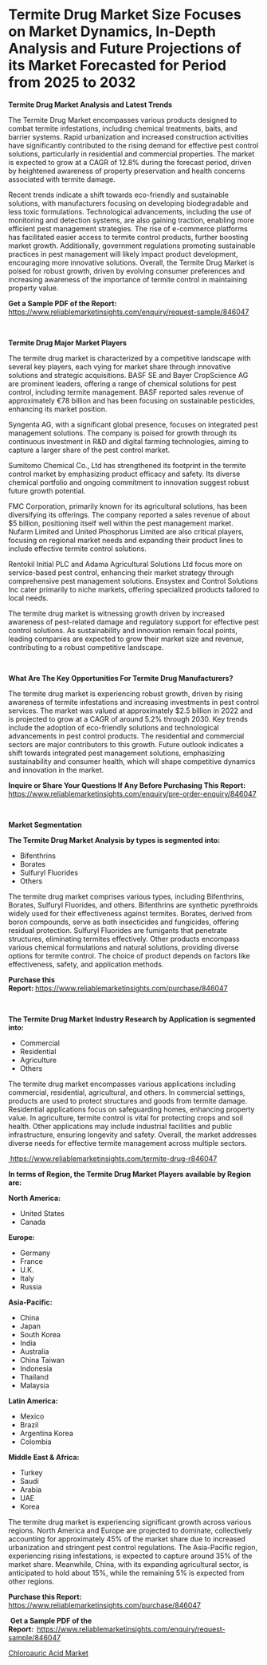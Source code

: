 <p><h1>Termite Drug Market Size Focuses on Market Dynamics, In-Depth Analysis and Future Projections of its Market Forecasted for Period from 2025 to 2032</h1></p><p><strong>Termite Drug Market Analysis and Latest Trends</strong></p>
<p><p>The Termite Drug Market encompasses various products designed to combat termite infestations, including chemical treatments, baits, and barrier systems. Rapid urbanization and increased construction activities have significantly contributed to the rising demand for effective pest control solutions, particularly in residential and commercial properties. The market is expected to grow at a CAGR of 12.8% during the forecast period, driven by heightened awareness of property preservation and health concerns associated with termite damage.</p><p>Recent trends indicate a shift towards eco-friendly and sustainable solutions, with manufacturers focusing on developing biodegradable and less toxic formulations. Technological advancements, including the use of monitoring and detection systems, are also gaining traction, enabling more efficient pest management strategies. The rise of e-commerce platforms has facilitated easier access to termite control products, further boosting market growth. Additionally, government regulations promoting sustainable practices in pest management will likely impact product development, encouraging more innovative solutions. Overall, the Termite Drug Market is poised for robust growth, driven by evolving consumer preferences and increasing awareness of the importance of termite control in maintaining property value.</p></p>
<p><strong>Get a Sample PDF of the Report:&nbsp;</strong> <a href="https://www.reliablemarketinsights.com/enquiry/request-sample/846047?utm_campaign=2199&utm_medium=2&utm_source=Github&utm_content=ia&utm_term=01042025&utm_id=termite-drug">https://www.reliablemarketinsights.com/enquiry/request-sample/846047</a></p>
<p>&nbsp;</p>
<p><strong>Termite Drug Major Market Players</strong></p>
<p><p>The termite drug market is characterized by a competitive landscape with several key players, each vying for market share through innovative solutions and strategic acquisitions. BASF SE and Bayer CropScience AG are prominent leaders, offering a range of chemical solutions for pest control, including termite management. BASF reported sales revenue of approximately €78 billion and has been focusing on sustainable pesticides, enhancing its market position.</p><p>Syngenta AG, with a significant global presence, focuses on integrated pest management solutions. The company is poised for growth through its continuous investment in R&D and digital farming technologies, aiming to capture a larger share of the pest control market.</p><p>Sumitomo Chemical Co., Ltd has strengthened its footprint in the termite control market by emphasizing product efficacy and safety. Its diverse chemical portfolio and ongoing commitment to innovation suggest robust future growth potential.</p><p>FMC Corporation, primarily known for its agricultural solutions, has been diversifying its offerings. The company reported a sales revenue of about $5 billion, positioning itself well within the pest management market. Nufarm Limited and United Phosphorus Limited are also critical players, focusing on regional market needs and expanding their product lines to include effective termite control solutions.</p><p>Rentokil Initial PLC and Adama Agricultural Solutions Ltd focus more on service-based pest control, enhancing their market strategy through comprehensive pest management solutions. Ensystex and Control Solutions Inc cater primarily to niche markets, offering specialized products tailored to local needs.</p><p>The termite drug market is witnessing growth driven by increased awareness of pest-related damage and regulatory support for effective pest control solutions. As sustainability and innovation remain focal points, leading companies are expected to grow their market size and revenue, contributing to a robust competitive landscape.</p></p>
<p>&nbsp;</p>
<p><strong>What Are The Key Opportunities For Termite Drug Manufacturers?</strong></p>
<p><p>The termite drug market is experiencing robust growth, driven by rising awareness of termite infestations and increasing investments in pest control services. The market was valued at approximately $2.5 billion in 2022 and is projected to grow at a CAGR of around 5.2% through 2030. Key trends include the adoption of eco-friendly solutions and technological advancements in pest control products. The residential and commercial sectors are major contributors to this growth. Future outlook indicates a shift towards integrated pest management solutions, emphasizing sustainability and consumer health, which will shape competitive dynamics and innovation in the market.</p></p>
<p><strong>Inquire or Share Your Questions If Any Before Purchasing This Report:</strong> <a href="https://www.reliablemarketinsights.com/enquiry/pre-order-enquiry/846047?utm_campaign=2199&utm_medium=2&utm_source=Github&utm_content=ia&utm_term=01042025&utm_id=termite-drug">https://www.reliablemarketinsights.com/enquiry/pre-order-enquiry/846047</a></p>
<p>&nbsp;</p>
<p><strong>Market Segmentation</strong></p>
<p><strong>The Termite Drug Market Analysis by types is segmented into:</strong></p>
<p><ul><li>Bifenthrins</li><li>Borates</li><li>Sulfuryl Fluorides</li><li>Others</li></ul></p>
<p><p>The termite drug market comprises various types, including Bifenthrins, Borates, Sulfuryl Fluorides, and others. Bifenthrins are synthetic pyrethroids widely used for their effectiveness against termites. Borates, derived from boron compounds, serve as both insecticides and fungicides, offering residual protection. Sulfuryl Fluorides are fumigants that penetrate structures, eliminating termites effectively. Other products encompass various chemical formulations and natural solutions, providing diverse options for termite control. The choice of product depends on factors like effectiveness, safety, and application methods.</p></p>
<p><strong>Purchase this Report:&nbsp;</strong><a href="https://www.reliablemarketinsights.com/purchase/846047?utm_campaign=2199&utm_medium=2&utm_source=Github&utm_content=ia&utm_term=01042025&utm_id=termite-drug">https://www.reliablemarketinsights.com/purchase/846047</a></p>
<p>&nbsp;</p>
<p><strong>The Termite Drug Market Industry Research by Application is segmented into:</strong></p>
<p><ul><li>Commercial</li><li>Residential</li><li>Agriculture</li><li>Others</li></ul></p>
<p><p>The termite drug market encompasses various applications including commercial, residential, agricultural, and others. In commercial settings, products are used to protect structures and goods from termite damage. Residential applications focus on safeguarding homes, enhancing property value. In agriculture, termite control is vital for protecting crops and soil health. Other applications may include industrial facilities and public infrastructure, ensuring longevity and safety. Overall, the market addresses diverse needs for effective termite management across multiple sectors.</p></p>
<p><a href="https://www.reliablemarketinsights.com/termite-drug-r846047?utm_campaign=2199&utm_medium=2&utm_source=Github&utm_content=ia&utm_term=01042025&utm_id=termite-drug">&nbsp;https://www.reliablemarketinsights.com/termite-drug-r846047</a></p>
<p><strong>In terms of Region, the Termite Drug Market Players available by Region are:</strong></p>
<p>
    <p> <strong> North America: </strong>
        <ul>
            <li>United States</li>
            <li>Canada</li>
        </ul>
        </p> 
    <p> <strong> Europe: </strong>
        <ul>
            <li>Germany</li>
            <li>France</li>
            <li>U.K.</li>
            <li>Italy</li>
            <li>Russia</li>
        </ul>
        </p> 
    <p> <strong> Asia-Pacific: </strong>
        <ul>
            <li>China</li>
            <li>Japan</li>
            <li>South Korea</li>
            <li>India</li>
            <li>Australia</li>
            <li>China Taiwan</li>
            <li>Indonesia</li>
            <li>Thailand</li>
            <li>Malaysia</li>
        </ul>
        </p> 
    <p> <strong> Latin America: </strong>
        <ul>
            <li>Mexico</li>
            <li>Brazil</li>
            <li>Argentina Korea</li>
            <li>Colombia</li>
        </ul>
        </p> 
    <p> <strong> Middle East & Africa: </strong>
        <ul>
            <li>Turkey</li>
            <li>Saudi</li>
            <li>Arabia</li>
            <li>UAE</li>
            <li>Korea</li>
        </ul>
    </p>
    </p>
<p><p>The termite drug market is experiencing significant growth across various regions. North America and Europe are projected to dominate, collectively accounting for approximately 45% of the market share due to increased urbanization and stringent pest control regulations. The Asia-Pacific region, experiencing rising infestations, is expected to capture around 35% of the market share. Meanwhile, China, with its expanding agricultural sector, is anticipated to hold about 15%, while the remaining 5% is expected from other regions.</p></p>
<p><strong>Purchase this Report: </strong><a href="https://www.reliablemarketinsights.com/purchase/846047?utm_campaign=2199&utm_medium=2&utm_source=Github&utm_content=ia&utm_term=01042025&utm_id=termite-drug">https://www.reliablemarketinsights.com/purchase/846047</a></p>
<p>&nbsp;<strong>Get a Sample PDF of the Report:&nbsp;&nbsp;</strong><a href="https://www.reliablemarketinsights.com/enquiry/request-sample/846047?utm_campaign=2199&utm_medium=2&utm_source=Github&utm_content=ia&utm_term=01042025&utm_id=termite-drug">https://www.reliablemarketinsights.com/enquiry/request-sample/846047</a></p>
<p><strong></strong></p>
<p><p><a href="https://github.com/AKSHATREPORTPRIME/Market-Research-Report-List-7/blob/main/chloroauric-acid-market.md?utm_campaign=2199&utm_medium=2&utm_source=Github&utm_content=ia&utm_term=01042025&utm_id=termite-drug">Chloroauric Acid Market</a></p></p>